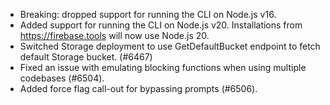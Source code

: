 - Breaking: dropped support for running the CLI on Node.js v16.
- Added support for running the CLI on Node.js v20. Installations from https://firebase.tools will now use Node.js 20.
- Switched Storage deployment to use GetDefaultBucket endpoint to fetch default Storage bucket. (#6467)
- Fixed an issue with emulating blocking functions when using multiple codebases (#6504).
- Added force flag call-out for bypassing prompts (#6506).
